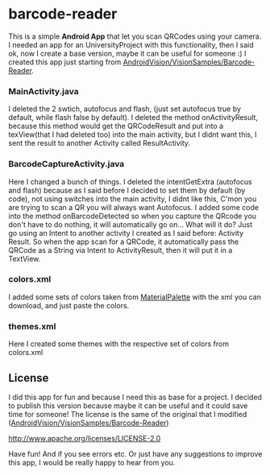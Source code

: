 # barcode-reader
This is a simple **Android App** that let you scan QRCodes using your camera. I needed an app for an UniversityProject with this functionality,
then I said ok, now I create a base version, maybe it can be useful for someone :)
I created this app just starting from [AndroidVision/VisionSamples/Barcode-Reader](https://github.com/googlesamples/android-vision/tree/master/visionSamples/barcode-reader).

### MainActivity.java
I deleted the 2 swtich, autofocus and flash, (just set autofocus true by default, while flash false by default).
I deleted the method onActivityResult, because this method would get the QRCodeResult and put into a texView(that I had deleted too)
into the main activity, but I didnt want this, I sent the result to another Activity called ResultActivity.

### BarcodeCaptureActivity.java
Here I changed a bunch of things. I deleted the intentGetExtra (autofocus and flash) because as I said before I decided to set them 
by default (by code), not using switches into the main activity, I didnt like this, C'mon you are trying to scan a QR you will always want Autofocus.
I added some code into the method onBarcodeDetected so when you capture the QRcode you don't have to do nothing, it will automatically
go on... What will it do? Just go using an Intent to another activity I created as I said before: Activity Result. So when the app scan for a QRCode, 
it automatically pass the QRCode as a String via Intent to ActivityResult, then it will put it in a TextView.

### colors.xml
I added some sets of colors taken from [MaterialPalette](https://www.materialpalette.com/) with the xml you can download, and just paste
the colors.

### themes.xml
Here I created some themes with the respective set of colors from colors.xml 

## License
I did this app for fun and because I need this as base for a project. I decided to publish this version because maybe it can be useful
and it could save time for someone!
The license is the same of the original that I modified ([AndroidVision/VisionSamples/Barcode-Reader](https://github.com/googlesamples/android-vision/tree/master/visionSamples/barcode-reader))

http://www.apache.org/licenses/LICENSE-2.0

Have fun! And if you see errors etc. Or just have any suggestions to improve this app, I would be really happy to hear from you.
